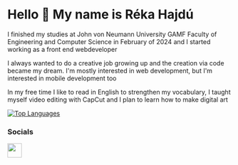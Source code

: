 Hello 👋 My name is Réka Hajdú
===========================

I finished my studies at John von Neumann University GAMF Faculty of Engineering and Computer Science in February of 2024 and I started working as a front end webdeveloper

I always wanted to do a creative job growing up and the creation via code became my dream. I'm mostly interested in web development, but I'm interested in mobile development too

In my free time I like to read in English to strengthen my vocabulary, I taught myself video editing with CapCut and I plan to learn how to make digital art

<a href="https://github.com/r-jj09" align="left"><img src="https://github-readme-stats.vercel.app/api/top-langs/?username=r-jj09&langs_count=10&title_color=facc15&text_color=ffffff&icon_color=0891b2&bg_color=000000&hide_border=true&locale=en&custom_title=Top%20%Languages" alt="Top Languages" /></a>

### Socials

<p align="left"> <a href="http://www.instagram.com/r_jj.09" target="_blank" rel="noreferrer"><img src="https://raw.githubusercontent.com/danielcranney/readme-generator/main/public/icons/socials/instagram.svg" width="32" height="32" /></a></p>
